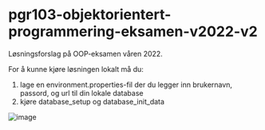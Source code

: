 # pgr103-objektorientert-programmering-eksamen-v2022-v2

Løsningsforslag på OOP-eksamen våren 2022.

For å kunne kjøre løsningen lokalt må du:

1. lage en environment.properties-fil der du legger inn brukernavn, passord, og url til din lokale database
2. kjøre database_setup og database_init_data


![image](https://user-images.githubusercontent.com/23049454/180405731-24fec74a-cb7c-4e4e-b1ec-83b6debe5547.png)
